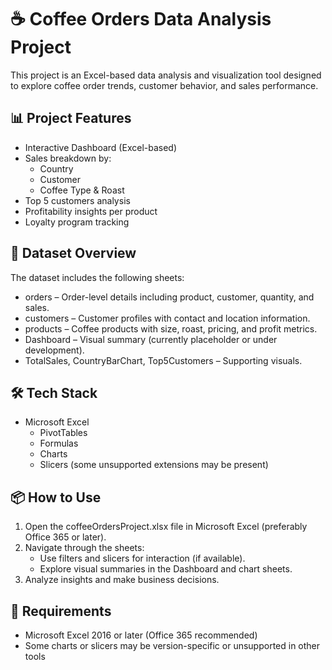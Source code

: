 # ☕ Coffee Orders Data Analysis Project

This project is an Excel-based data analysis and visualization tool designed to explore coffee order trends, customer behavior, and sales performance.

## 📊 Project Features

- Interactive Dashboard (Excel-based)
- Sales breakdown by:
  - Country
  - Customer
  - Coffee Type & Roast
- Top 5 customers analysis
- Profitability insights per product
- Loyalty program tracking

## 📁 Dataset Overview

The dataset includes the following sheets:

- orders – Order-level details including product, customer, quantity, and sales.
- customers – Customer profiles with contact and location information.
- products – Coffee products with size, roast, pricing, and profit metrics.
- Dashboard – Visual summary (currently placeholder or under development).
- TotalSales, CountryBarChart, Top5Customers – Supporting visuals.

## 🛠️ Tech Stack

- Microsoft Excel
  - PivotTables
  - Formulas
  - Charts
  - Slicers (some unsupported extensions may be present)

## 📦 How to Use

1. Open the coffeeOrdersProject.xlsx file in Microsoft Excel (preferably Office 365 or later).
2. Navigate through the sheets:
   - Use filters and slicers for interaction (if available).
   - Explore visual summaries in the Dashboard and chart sheets.
3. Analyze insights and make business decisions.

## 🧾 Requirements

- Microsoft Excel 2016 or later (Office 365 recommended)
- Some charts or slicers may be version-specific or unsupported in other tools
